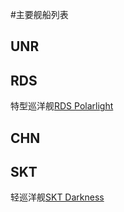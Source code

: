 ﻿#主要舰船列表
## UNR

## RDS
特型巡洋舰[RDS Polarlight](https://github.com/TechOtakupoi233/ShiroProject/blob/master/CA%20Polarlight%20(%E6%9E%81%E5%85%89%E5%8F%B7).md)

## CHN

## SKT
轻巡洋舰[SKT Darkness]()

